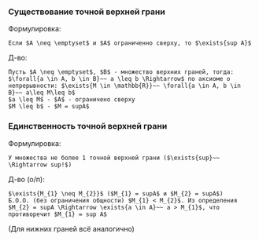 ### Cуществование точной верхней грани
Формулировка:
```spoiler-markdown
Если $A \neq \emptyset$ и $A$ ограниченно сверху, то $\exists{sup A}$
```

Д-во:
```spoiler-markdown
Пусть $A \neq \emptyset$, $B$ - множество верхних граней, тогда:
$\forall{a \in A, b \in B}~~ a \leq b \Rightarrow$ по аксиоме о непрерывности: $\exists{M \in \mathbb{R}}~~ \forall{a \in A, b \in B}~~ a\leq M\leq b$ 
$a \leq M$ - $A$ - ограничено сверху
$M \leq b$ - $M = supA$
```

### Единственность точной верхней грани
Формулировка:
```spoiler-markdown
У множества не более 1 точной верхней грани ($\exists{sup}~~ \Rightarrow sup!$)
```

Д-во (о/п):
```spoiler-markdown
$\exists{M_{1} \neq M_{2}}$ ($M_{1} = supA$ и $M_{2} = supA$)
Б.О.О. (без ограничения общности) $M_{1} < M_{2}$. Из определения $M_{2} = supA \Rightarrow \exists{a \in A}~~ a > M_{1}$, что противоречит $M_{1} = sup A$
```

(Для нижних граней всё аналогично)